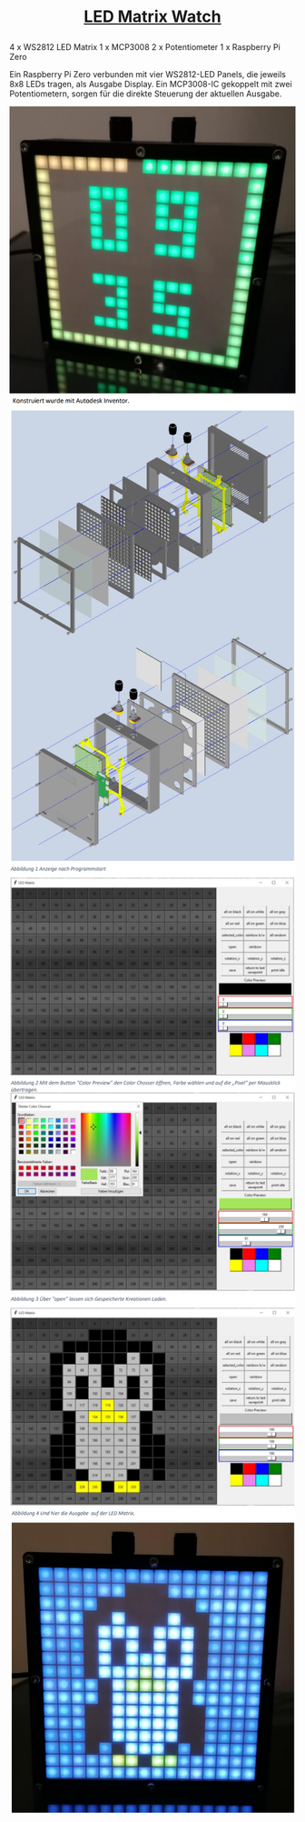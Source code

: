 # <p align="center"><u>LED Matrix Watch</u></p>

4 x WS2812 LED Matrix
1 x MCP3008
2 x Potentiometer
1 x Raspberry Pi Zero

Ein Raspberry Pi Zero verbunden mit vier WS2812-LED Panels, die jeweils 8x8 LEDs tragen, als
Ausgabe Display. Ein MCP3008-IC gekoppelt mit zwei Potentiometern, sorgen für die direkte
Steuerung der aktuellen Ausgabe.

![led-watch](/img/led_clock.png)
![led-watch](/img/Inventor.png)
![led-watch](/img/GUI01.png)
![led-watch](/img/GUI02.png)
![led-watch](/img/GUI03.png)
![led-watch](/img/GUI04.png)


